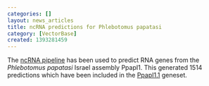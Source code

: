 ```yaml
---
categories: []
layout: news_articles
title: ncRNA predictions for Phlebotomus papatasi
category: [VectorBase]
created: 1393281459
---
```

The <a href="/info/genome/genebuild/ncrna.html">ncRNA pipeline</a> has been used to predict RNA genes from the <em>Phlebotomus papatasi</em> Israel assembly PpapI1. This generated 1514 predictions which have been included in the <a href="/organisms/phlebotomus-papatasi/israel/PpapI1.1">PpapI1.1</a> geneset.
